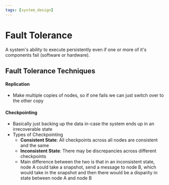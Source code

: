 ```yaml
---
tags: [system_design]
---
```

# Fault Tolerance
A system's ability to execute persistently even if one or more of it's components fail (software or hardware).

## Fault Tolerance Techniques
#### Replication
- Make multiple copies of nodes, so if one fails we can just switch over to the other copy 
#### Checkpointing 
- Basically just backing up the data in-case the system ends up in an irrecoverable state
- Types of Checkpointing 
	- **Consistent State**: All checkpoints across all nodes are consistent and the same
	- **Inconsistent State**: There may be discrepancies across different checkpoints 
	- Main difference between the two is that in an inconsistent state, node A could take a snapshot, send a message to node B, which would take in the snapshot and then there would be a disparity in state between node A and node B